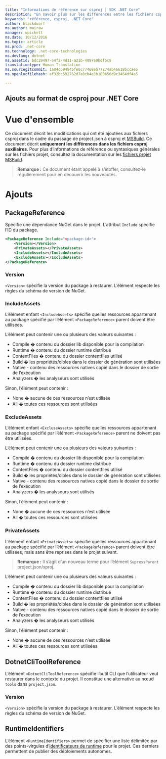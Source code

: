 ```yaml
---
title: "Informations de référence sur csproj │ SDK .NET Core"
description: "En savoir plus sur les différences entre les fichiers csproj existants et les fichiers csproj .NET Core"
keywords: "référence, csproj, .NET Core"
author: blackdwarf
ms.author: mairaw
manager: wpickett
ms.date: 10/12/2016
ms.topic: article
ms.prod: .net-core
ms.technology: .net-core-technologies
ms.devlang: dotnet
ms.assetid: bdc29497-64f2-4d11-a21b-4097e0bdf5c9
translationtype: Human Translation
ms.sourcegitcommit: 1a84c694945fe0c77468eb77274ab46618bccae6
ms.openlocfilehash: af32bc592762d7e8cb4e3b180656d9c3464df4a5

---
```


<a name="additions-to-csproj-format-for-net-core"></a>Ajouts au format de csproj pour .NET Core
----------------------------------------

# <a name="overview"></a>Vue d'ensemble 
Ce document décrit les modifications qui ont été ajoutées aux fichiers csproj dans le cadre du passage de project.json à csproj et [MSBuild](https://github.com/Microsoft/MSBuild). Ce document décrit **uniquement les différences dans les fichiers csproj auxiliaires**. Pour plus d’informations de référence ou syntaxiques générales sur les fichiers projet, consultez la documentation sur les [fichiers projet MSBuild](). 

> **Remarque :** Ce document étant appelé à s’étoffer, consultez-le régulièrement pour en découvrir les nouveautés. 

# <a name="additions"></a>Ajouts

## <a name="packagereference"></a>PackageReference
Spécifie une dépendance NuGet dans le projet. L’attribut `Include` spécifie l’ID du package. 

```xml
<PackageReference Include="<package-id>">
    <Version></Version>
    <PrivateAssets></PrivateAssets>
    <IncludeAssets></IncludeAssets>
    <ExcludeAssets></ExcludeAssets>
</PackageReference>
```

### <a name="version"></a>Version
`<Version>` spécifie la version du package à restaurer. L’élément respecte les règles du schéma de version de NuGet.

### <a name="includeassets"></a>IncludeAssets
L’élément enfant `<IncludeAssets>` spécifie quelles ressources appartenant au package spécifié par l’élément `<PackageReference>` parent doivent être utilisées. 

L’élément peut contenir une ou plusieurs des valeurs suivantes :

* Compile � contenu du dossier lib disponible pour la compilation
* Runtime � contenu du dossier runtime distribué
* ContentFiles � contenu du dossier contentfiles utilisé
* Build � les propriétés/cibles dans le dossier de génération sont utilisées
* Native - contenu des ressources natives copié dans le dossier de sortie de l’exécution
* Analyzers � les analyseurs sont utilisés

Sinon, l’élément peut contenir :

* None � aucune de ces ressources n’est utilisée
* All � toutes ces ressources sont utilisées

### <a name="excludeassets"></a>ExcludeAssets
L’élément enfant `<ExcluseAssets>` spécifie quelles ressources appartenant au package spécifié par l’élément `<PackageReference>` parent ne doivent pas être utilisées.

L’élément peut contenir une ou plusieurs des valeurs suivantes :

* Compile � contenu du dossier lib disponible pour la compilation
* Runtime � contenu du dossier runtime distribué
* ContentFiles � contenu du dossier contentfiles utilisé
* Build � les propriétés/cibles dans le dossier de génération sont utilisées
* Native - contenu des ressources natives copié dans le dossier de sortie de l’exécution
* Analyzers � les analyseurs sont utilisés

Sinon, l’élément peut contenir :

* None � aucune de ces ressources n’est utilisée
* All � toutes ces ressources sont utilisées

### <a name="privateassets"></a>PrivateAssets
L’élément enfant `<PrivateAssets>` spécifie quelles ressources appartenant au package spécifié par l’élément `<PackageReference>` parent doivent être utilisées, mais sans être reprises dans le projet suivant. 

> **Remarque :** Il s’agit d’un nouveau terme pour l’élément `SupressParent` project.json/xproj. 

L’élément peut contenir une ou plusieurs des valeurs suivantes :

* Compile � contenu du dossier lib disponible pour la compilation
* Runtime � contenu du dossier runtime distribué
* ContentFiles � contenu du dossier contentfiles utilisé
* Build � les propriétés/cibles dans le dossier de génération sont utilisées
* Native - contenu des ressources natives copié dans le dossier de sortie de l’exécution
* Analyzers � les analyseurs sont utilisés

Sinon, l’élément peut contenir :

* None � aucune de ces ressources n’est utilisée
* All � toutes ces ressources sont utilisées

## <a name="dotnetclitoolreference"></a>DotnetCliToolReference
L’élément `<DotnetCliToolReference>` spécifie l’outil CLI que l’utilisateur veut restaurer dans le contexte du projet. Il constitue une alternative au nœud `tools` dans `project.json`. 

### <a name="version"></a>Version
`<Version>` spécifie la version du package à restaurer. L’élément respecte les règles du schéma de version de NuGet.

## <a name="runtimeidentifiers"></a>RuntimeIdentifiers
L’élément `<RuntimeIdentifiers>` permet de spécifier une liste délimitée par des points-virgules d’[identificateurs de runtime](../../rid-catalog.md) pour le projet. Ces derniers permettent de publier des déploiements autonomes. 




<!--HONumber=Nov16_HO3-->


